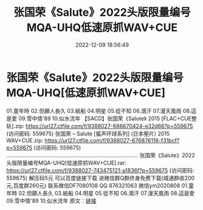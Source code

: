 ﻿---
title: 张国荣《Salute》2022头版限量编号MQA-UHQ低速原抓WAV+CUE
date: 2022-12-09 18:56:49
categories: 新碟专辑、稀有等精品
tags: 华语中文
---
# 张国荣《Salute》2022头版限量编号MQA-UHQ[低速原抓WAV+CUE]

01.童年時
02.但願人長久
03.紙船
04.明星
05.從不知
06.滴汗
07.漫天風雨
08.這是愛
09.雪中情'89
10.似水流年
【SACD】张国荣《Salute》 2015 [FLAC+CUE整轨].zip: https://url27.ctfile.com/f/9388027-686670424-e32d66?p=559675
(访问密码: 559675)
张国荣 – Salute [蜚声环球系列] (日本壓片) 2015 WAV+CUE.zip: https://url27.ctfile.com/f/9388027-676876116-f31bcf?p=559675
(访问密码: 559675)
......................................................................................
张国荣《Salute》2022头版限量编号MQA-UHQ[低速原抓WAV+CUE].rar: https://url27.ctfile.com/f/9388027-743475121-a1836f?p=559675
(访问密码: 559675)
解压码5元
可以百度链接下载
进微信群Q群终身免费下载(城通群收200元,百度群260元)
联系微信DF7080108 QQ 876321063
微信ym2020808
01.童年時
02.但願人長久
03.紙船
04.明星
05.從不知
06.滴汗
07.漫天風雨
08.這是愛
09.雪中情'89
10.似水流年
原文：[链接](https://blog.sina.com.cn/s/blog_1647c7e76010310j8.html)